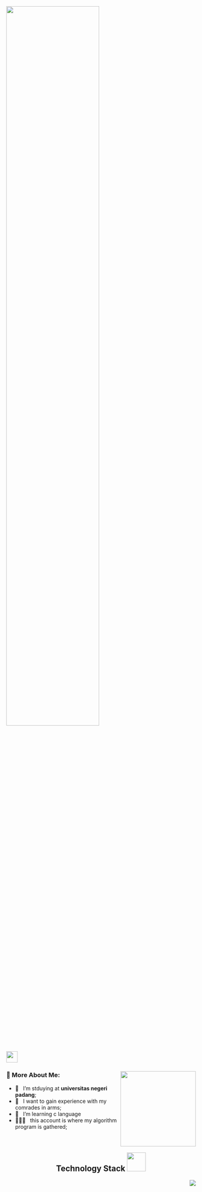<div align="left">

<img src="https://readme-typing-svg.demolab.com?font=Inconsolata&weight=500&size=50&duration=4000&pause=300&color=A7A459&center=true&vCenter=true&multiline=true&repeat=false&random=false&width=1300&height=140&lines=Hello+hello;I'm+bunga%2C+a+tech+goblin+and+magical+girl+wannabe+%E2%9C%A9" width="70%" />
<br><br><h2> <img src="https://emojis.slackmojis.com/emojis/images/1588315024/8823/hyperkitty.gif?1588315024" width="30" /
<pre>


  ### 🧐 More About Me:    <img align='right' src='https://user-images.githubusercontent.com/5713670/87202985-820dcb80-c2b6-11ea-9f56-7ec461c497c3.gif' width='200'>


- 🔭 &nbsp; I’m stduying at **universitas negeri padang**;
- 🤝 &nbsp; I want to gain experience with my comrades in arms;
- 🌱 &nbsp; I’m learning c language 
- 👨🏻‍💻 &nbsp; this account is where my algorithm program is gathered;
<br>
<h2 align="center">Technology Stack <img src="https://github.com/ritik307/ritik307/blob/main/images/laptop.gif" width="50"></h2>
<p align="right">
 <img src="https://img.shields.io/badge/C-00599C?style=flat-square&logo=c&logoColor=white"/>
